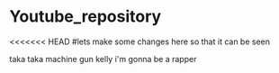 # Youtube_repository
<<<<<<< HEAD
#lets make some changes here so that it can be seen 

taka taka
machine gun kelly
i'm gonna be a rapper


